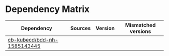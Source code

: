 # Dependency Matrix

Dependency | Sources | Version | Mismatched versions
---------- | ------- | ------- | -------------------
[cb-kubecd/bdd-nh-1585143445](https://github.com/cb-kubecd/bdd-nh-1585143445.git) |  | []() | 
